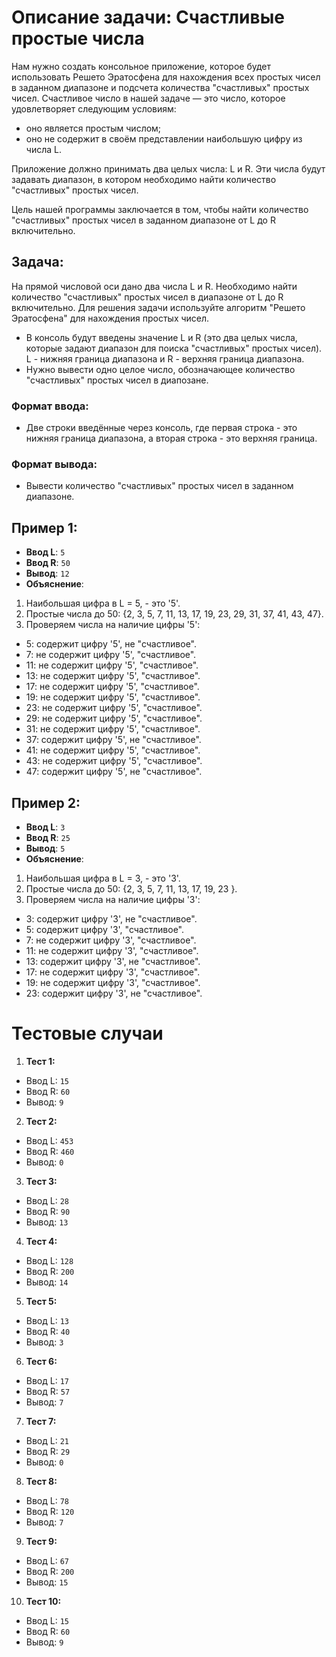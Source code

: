 ﻿# Описание задачи: Счастливые простые числа

Нам нужно создать консольное приложение, которое будет использовать Решето Эратосфена для нахождения всех простых чисел в 
заданном диапазоне и подсчета количества "счастливых" простых чисел. Счастливое число в нашей задаче — это число, которое удовлетворяет следующим условиям:
- оно является простым числом;
- оно не содержит в своём представлении наибольшую цифру из числа L.

Приложение должно принимать два целых числа: L и R. Эти числа будут задавать диапазон, в котором необходимо найти количество "счастливых" простых чисел.

Цель нашей программы заключается в том, чтобы найти количество "счастливых" простых чисел в заданном диапазоне от L до R включительно.
 
## Задача:

На прямой числовой оси дано два числа L и R. Необходимо найти количество "счастливых" простых чисел в диапазоне от L до R включительно.
Для решения задачи используйте алгоритм "Решето Эратосфена" для нахождения простых чисел.
- В консоль будут введены значение L и R (это два целых числа, которые задают диапазон для поиска "счастливых" простых чисел). 
L - нижняя граница диапазона и R - верхняя граница диапазона. 
- Нужно вывести одно целое число, обозначающее количество "счастливых" простых чисел в диапозане.

### Формат ввода:

- Две строки введённые через консоль, где первая строка - это нижняя граница диапазона, а вторая строка - это верхняя граница.

### Формат вывода:

- Вывести количество "счастливых" простых чисел в заданном диапазоне.

## Пример 1:

- **Ввод L**: `5`
- **Ввод R**: `50`
- **Вывод**: `12`
- **Объяснение**:
1. Наибольшая цифра в L = 5, - это '5'.
2. Простые числа до 50: {2, 3, 5, 7, 11, 13, 17, 19, 23, 29, 31, 37, 41, 43, 47}.
3. Проверяем числа на наличие цифры '5':

- 5: содержит цифру '5', не "счастливое".
- 7: не содержит цифру '5', "счастливое".
- 11: не содержит цифру '5', "счастливое".
- 13: не содержит цифру '5', "счастливое".
- 17: не содержит цифру '5', "счастливое".
- 19: не содержит цифру '5', "счастливое".
- 23: не содержит цифру '5', "счастливое".
- 29: не содержит цифру '5', "счастливое".
- 31: не содержит цифру '5', "счастливое".
- 37: содержит цифру '5', не "счастливое".
- 41: не содержит цифру '5', "счастливое".
- 43: не содержит цифру '5', "счастливое".
- 47: содержит цифру '5', не "счастливое".

## Пример 2:

- **Ввод L**: `3`
- **Ввод R**: `25`
- **Вывод**: `5`
- **Объяснение**:
1. Наибольшая цифра в L = 3, - это '3'.
2. Простые числа до 50: {2, 3, 5, 7, 11, 13, 17, 19, 23 }.
3. Проверяем числа на наличие цифры '3':

- 3: содержит цифру '3', не "счастливое".
- 5: содержит цифру '3', "счастливое".
- 7: не содержит цифру '3', "счастливое".
- 11: не содержит цифру '3', "счастливое".
- 13: содержит цифру '3', не "счастливое".
- 17: не содержит цифру '3', "счастливое".
- 19: не содержит цифру '3', "счастливое".
- 23: содержит цифру '3', не "счастливое".


# Тестовые случаи

1. **Тест 1:**
  - Ввод L: `15`
  - Ввод R: `60`
  - Вывод: `9`

2. **Тест 2:**
  - Ввод L: `453`
  - Ввод R: `460`
  - Вывод: `0`

3. **Тест 3:**
  - Ввод L: `28`
  - Ввод R: `90`
  - Вывод: `13`

4. **Тест 4:**
  - Ввод L: `128`
  - Ввод R: `200`
  - Вывод: `14`

5. **Тест 5:**
  - Ввод L: `13`
  - Ввод R: `40`
  - Вывод: `3`

6. **Тест 6:**
  - Ввод L: `17`
  - Ввод R: `57`
  - Вывод: `7`

7. **Тест 7:**
  - Ввод L: `21`
  - Ввод R: `29`
  - Вывод: `0`

8. **Тест 8:**
  - Ввод L: `78`
  - Ввод R: `120`
  - Вывод: `7`

9. **Тест 9:**
  - Ввод L: `67`
  - Ввод R: `200`
  - Вывод: `15`

10. **Тест 10:**
  - Ввод L: `15`
  - Ввод R: `60`
  - Вывод: `9`
